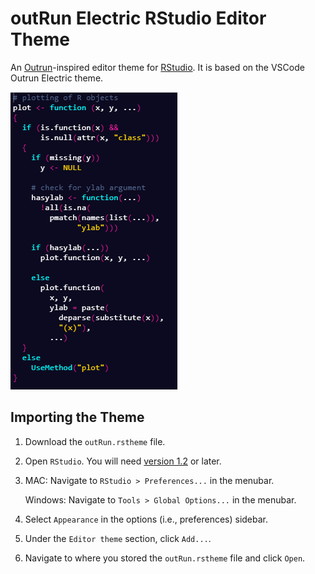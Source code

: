 # outRun Electric RStudio Editor Theme

An [Outrun](https://www.reddit.com/r/outrun)-inspired editor theme for [RStudio](https://www.rstudio.com). It is based on the VSCode Outrun Electric theme.

![Example of Outrun Theme](https://github.com/JeffreyZammit/Rstudio-outrun-theme/blob/main/example/example.PNG?raw=true)

## Importing the Theme

1. Download the `outRun.rstheme` file. 

1. Open `RStudio`. You will need [version 1.2](https://dailies.rstudio.com) or later.

1. MAC: Navigate to `RStudio > Preferences...` in the menubar.

   Windows: Navigate to `Tools > Global Options...` in the menubar.
   
1. Select `Appearance` in the options (i.e., preferences) sidebar.

1. Under the `Editor theme` section, click `Add...`.

1. Navigate to where you stored the `outRun.rstheme` file and click `Open`.
